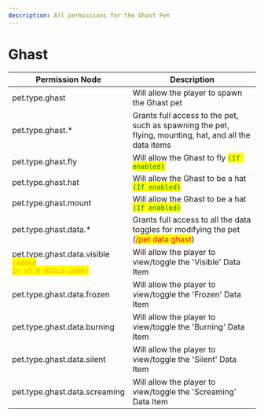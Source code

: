 ```yaml
---
description: All permissions for the Ghast Pet
---
```



# Ghast
| Permission Node | Description |
| - | - |
| pet.type.ghast | Will allow the player to spawn the Ghast pet |
| pet.type.ghast.* | Grants full access to the pet, such as spawning the pet, flying, mounting, hat, and all the data items |
| pet.type.ghast.fly | Will allow the Ghast to fly <mark style="color:green;">`(If enabled)`</mark> |
| pet.type.ghast.hat | Will allow the Ghast to be a hat <mark style="color:green;">`(If enabled)`</mark> |
| pet.type.ghast.mount | Will allow the Ghast to be a hat <mark style="color:green;">`(If enabled)`</mark> |
| pet.type.ghast.data.* | Grants full access to all the data toggles for modifying the pet (<mark style="color:red;">/pet data ghast</mark>) |
| pet.type.ghast.data.visible<br><mark style="color:orange;"><code>(Added in v5.0-BUILD-1000)</code></mark> | Will allow the player to view/toggle the 'Visible' Data Item |
| pet.type.ghast.data.frozen | Will allow the player to view/toggle the 'Frozen' Data Item |
| pet.type.ghast.data.burning | Will allow the player to view/toggle the 'Burning' Data Item |
| pet.type.ghast.data.silent | Will allow the player to view/toggle the 'Silent' Data Item |
| pet.type.ghast.data.screaming | Will allow the player to view/toggle the 'Screaming' Data Item |

